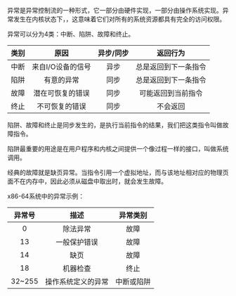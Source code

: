 异常是异常控制流的一种形式，它一部分由硬件实现，一部分由操作系统实现。异常发生在内核状态下，，这意味着它们对所有的系统资源都具有完全的访问权限。

异常可以分为4类：中断、陷阱、故障和终止。

| 类别 |       原因        | 异步/同步 |       返回行为       |
| :--: | :---------------: | :-------: | :------------------: |
| 中断 | 来自I/O设备的信号 |   异步    | 总是返回到下一条指令 |
| 陷阱 |    有意的异常     |   同步    | 总是返回到下一条指令 |
| 故障 | 潜在可恢复的错误  |   同步    |  可能返回到当前指令  |
| 终止 |  不可恢复的错误   |   同步    |       不会返回       |

陷阱、故障和终止是同步发生的，是执行当前指令的结果，我们把这类指令叫做故障指令。

陷阱最重要的用途是在用户程序和内核之间提供一个像过程一样的接口，叫做系统调用。

经典的故障就是缺页异常。当指令引用一个虚拟地址，而与该地址相对应的物理页面不在内存中，因此必须从磁盘中取出时，就会发生故障。

x86-64系统中的异常示例：

| 异常号 |        描述        |  异常类别  |
| :----: | :----------------: | :--------: |
|   0    |      除法异常      |    故障    |
|   13   |    一般保护错误    |    故障    |
|   14   |        缺页        |    故障    |
|   18   |      机器检查      |    终止    |
| 32~255 | 操作系统定义的异常 | 中断或陷阱 |

